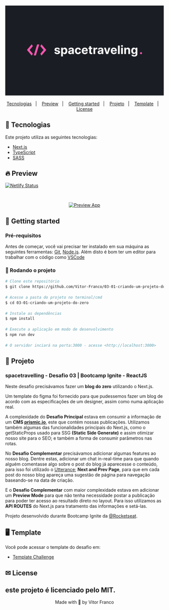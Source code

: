 <p align="center">
  <img alt="spacetravelling" title="spacetravelling" src=".github/spacetravelling-logo.png" />
</p>

<p align="center">
  <a href="#-tecnologias">Tecnologias</a>&nbsp;&nbsp;&nbsp;|&nbsp;&nbsp;&nbsp;
  <a href="#-preview">Preview</a>&nbsp;&nbsp;&nbsp;|&nbsp;&nbsp;&nbsp;
  <a href="#-getting-started">Getting started</a>&nbsp;&nbsp;&nbsp;|&nbsp;&nbsp;&nbsp;
  <a href="#-projeto">Projeto</a>&nbsp;&nbsp;&nbsp;|&nbsp;&nbsp;&nbsp;
  <a href="#-template">Template</a>&nbsp;&nbsp;&nbsp;|&nbsp;&nbsp;&nbsp;
  <a href="#-license">License</a>
</p>

## 🧪 Tecnologias

Este projeto utiliza as seguintes tecnologias:

- [Next.js](https://nextjs.org/)
- [TypeScript](https://www.typescriptlang.org/)
- [SASS](https://sass-lang.com/)

## 🔥 Preview

[![Netlify Status](https://api.netlify.com/api/v1/badges/ce18a521-f135-4123-a09f-e38826843ade/deploy-status)](https://todo-vf.netlify.app/)

<br>

<p align="center">
  <a href="https://todo-vf.netlify.app/" target="_blank">
    <img alt="Preview App" title="Preview App" src=".github/logo-to-do.png" />
  </a>
</p>

## 🚀 Getting started


### Pré-requisitos

Antes de começar, você vai precisar ter instalado em sua máquina as seguintes ferramentas:
[Git](https://git-scm.com), [Node.js](https://nodejs.org/en/).
Além disto é bom ter um editor para trabalhar com o código como [VSCode](https://code.visualstudio.com/)

### 🎲 Rodando o projeto

```bash
# Clone este repositório
$ git clone https://github.com/Vitor-Franco/03-01-criando-um-projeto-do-zero.git

# Acesse a pasta do projeto no terminal/cmd
$ cd 03-01-criando-um-projeto-do-zero

# Instale as dependências
$ npm install

# Execute a aplicação em modo de desenvolvimento
$ npm run dev

# O servidor inciará na porta:3000 - acesse <http://localhost:3000>
```

## 📝 Projeto

### spacetravelling - Desafio 03 | Bootcamp Ignite - ReactJS

Neste desafio precisávamos fazer um **blog do zero** utilizando o Next.js.

Um template do figma foi fornecido para que pudessemos fazer um blog de acordo com as especificações de um designer, assim como numa aplicação real.

A complexidade do **Desafio Principal** estava em consumir a informação de um **CMS [prismic.io](Prismic)**, este que contém nossas publicações. Utilizamos também algumas das funcionalidades principais do Next.js, como o getStaticProps usado para SSG **(Static Side Generate)** e assim otimizar nosso site para o SEO; e também a forma de consumir parâmetros nas rotas.

No **Desafio Complementar** precisávamos adicionar algumas features ao nosso blog. Dentre estas, adicionar um chat in-real-time para que quando alguém comentasse algo sobre o post do blog já aparecesse o conteúdo, para isso foi utilizado o [Utterance](https://utteranc.es/); **Next and Prev Page**, para que em cada post do nosso blog apareça uma sugestão de página para navegação baseando-se na data de criação.

E o **Desafio Complementar** com maior complexidade estava em adicionar um **Preview Mode** para que não tenha necessidade postar a publicação para poder ter acesso ao resultado direto no layout. Para isso utilizamos as **API ROUTES** do Next.js para tratamento das informações e setá-las.

Projeto desenvolvido durante Bootcamp Ignite da [@Rocketseat](https://github.com/Rocketseat).

## 🖥 Template

Você pode acessar o template do desafio em:

- [Template Challenge](https://github.com/rocketseat-education/ignite-template-reactjs-criando-um-projeto-do-zero)

## ✉ License

este projeto é licenciado pelo MIT.
---

<p align="center">Made with 💜 by Vitor Franco</p>
